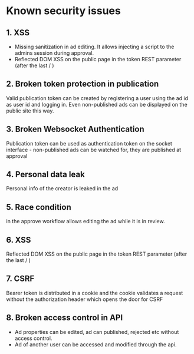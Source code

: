# Known security issues

## 1. XSS
- Missing sanitization in ad editing. It allows injecting a script to the admins session during approval.
- Reflected DOM XSS on the public page in the token REST parameter (after the last / )

## 2. Broken token protection in publication
Valid publication token can be created by registering a user using the ad id as user id and logging in. Even non-published ads can be displayed on the public site this way.

## 3. Broken Websocket Authentication
Publication token can be used as authentication token on the socket interface - non-published ads can be watched for, they are published at approval

## 4. Personal data leak
Personal info of the creator is leaked in the ad

## 5. Race condition
in the approve workflow allows editing the ad while it is in review.

## 6. XSS
Reflected DOM XSS on the public page in the token REST parameter (after the last / )

## 7. CSRF
Bearer token is distributed in a cookie and the cookie validates a request without the authorization header which opens the door for CSRF

## 8. Broken access control in API
- Ad properties can be edited, ad can published, rejected etc without access control.
- Ad of another user can be accessed and modified through the api.

